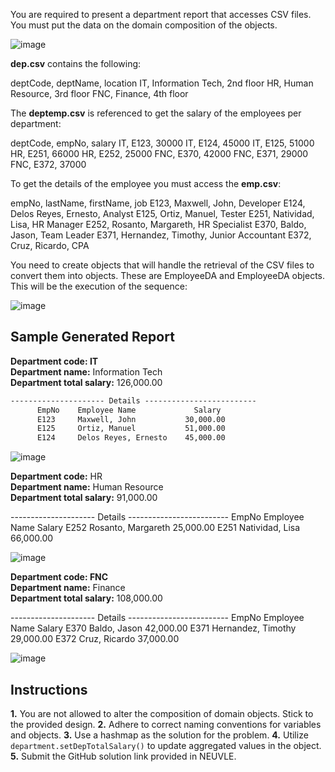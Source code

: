 You are required to present a department report that accesses CSV files. You must put the data on the domain composition of the objects.

![image](https://github.com/ArenJohnD/Lab-Assignment-5/assets/152838648/9c5997b7-4539-4cc2-be1d-8f301cea021c)

**dep.csv** contains the following:

deptCode, deptName, location
IT, Information Tech, 2nd floor
HR, Human Resource, 3rd floor
FNC, Finance, 4th floor

The **deptemp.csv** is referenced to get the salary  of the employees per department:

deptCode, empNo, salary
IT, E123, 30000
IT, E124, 45000
IT, E125, 51000
HR, E251, 66000
HR, E252, 25000
FNC, E370, 42000
FNC, E371, 29000
FNC, E372, 37000

To get the details of the employee you must access the **emp.csv**:

empNo, lastName, firstName, job
E123, Maxwell, John, Developer
E124, Delos Reyes, Ernesto, Analyst
E125, Ortiz, Manuel, Tester
E251, Natividad, Lisa, HR Manager
E252, Rosanto, Margareth, HR Specialist
E370, Baldo, Jason, Team Leader
E371, Hernandez, Timothy, Junior Accountant
E372, Cruz, Ricardo, CPA

You need to create objects that will handle the retrieval of the CSV files to convert them into objects.  These are EmployeeDA and EmployeeDA objects.  This will be the execution of the sequence:

![image](https://github.com/ArenJohnD/Lab-Assignment-5/assets/152838648/5d60205b-f5b5-438d-a3f9-66f864a84f3e)

## Sample Generated Report

**Department code: IT**  
**Department name:** Information Tech  
**Department total salary:** 126,000.00
```markdown
--------------------- Details -------------------------
      EmpNo	   Employee Name	         Salary
      E123	   Maxwell, John		   30,000.00
      E125	   Ortiz, Manuel		   51,000.00
      E124     Delos Reyes, Ernesto    45,000.00
```
![image](https://github.com/ArenJohnD/Lab-Assignment-5/assets/152838648/120511fd-db82-4725-9806-b0033720f0c7)

**Department code:** HR  
**Department name:** Human Resource  
**Department total salary:** 91,000.00  

--------------------- Details -------------------------
      EmpNo	Employee Name	         Salary
      E252	Rosanto, Margareth	    25,000.00
      E251     Natividad, Lisa	    66,000.00

![image](https://github.com/ArenJohnD/Lab-Assignment-5/assets/152838648/a780bc45-5adb-4061-8e00-4ca62bb2a7f4)

**Department code: FNC**  
**Department name:** Finance  
**Department total salary:** 108,000.00  

--------------------- Details -------------------------
      EmpNo    Employee Name	         Salary
      E370	Baldo, Jason		    42,000.00
      E371	Hernandez, Timothy	    29,000.00
      E372	Cruz, Ricardo		    37,000.00

![image](https://github.com/ArenJohnD/Lab-Assignment-5/assets/152838648/e60b176a-0588-4b96-9956-f5586b17f4ac)


## Instructions
**1.** You are not allowed to alter the composition of domain objects. Stick to the provided design.
**2.** Adhere to correct naming conventions for variables and objects.
**3.** Use a hashmap as the solution for the problem.
**4.** Utilize `department.setDepTotalSalary()` to update aggregated values in the object.
**5.** Submit the GitHub solution link provided in NEUVLE.

